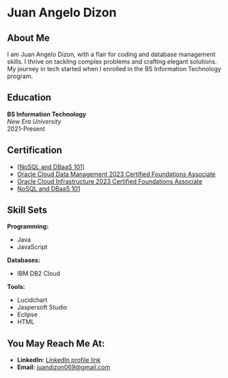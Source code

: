 # Juan Angelo Dizon

## About Me
I am Juan Angelo Dizon, with a flair for coding and database management skills. I thrive on tackling complex problems and crafting elegant solutions. My journey in tech started when I enrolled in the BS Information Technology program.

## Education
**BS Information Technology**  
_New Era University_  
2021-Present

## Certification
- [[NoSQL and DBaaS 101](https://catalog-education.oracle.com/pls/certview/sharebadge?id=DCCAB440FB249FDCA440C0EDA4D9BA6387AD621964D0CD29D057481DECE40EB0&fbclid=IwZXh0bgNhZW0CMTEAAR0CT9iBQTW2Bm0OiILYjsISBrzg3_ZEgVfFYRtYVqQyRAMyOdKBfg_cG8w_aem_AWwICXPMrPJXgsdLMggzdZ7ErQSd0tAEJBK9eu19abIvg2DT1H3yiOveirn_tmW5eO1WdTusVkqtgJPOveNktFCx)]
- [Oracle Cloud Data Management 2023 Certified Foundations Associate](https://catalog-education.oracle.com/pls/certview/sharebadge?id=6F9D34E31DD0091937CFB3BB0AD5FC4FCFA6B8BC20D9107322CCD802E5D30F1A&fbclid=IwZXh0bgNhZW0CMTEAAR0FKTPI6zXhw-rtUAjogg5IdfnPGpNZFNkDMXKOPS2o2TZknk4UvjvvB9o_aem_AWxHjewGEeXp-LwjrrMIfNT-miGgVMdsMyPqjlbB7FATgxwXC3BfWSXl4-9SMFdH2W64PIjMo5R-UJA0-QKp7hmi)
- [Oracle Cloud Infrastructure 2023 Certified Foundations Associate](https://courses.cognitiveclass.ai/certificates/639b4d6eee0f4d1683e5f497dbc7f1a5)
- [NoSQL and DBaaS 101](https://courses.cognitiveclass.ai/certificates/d55ccec52a8d453894b065990b2acd58)
## Skill Sets 
**Programming:**  
- Java
- JavaScript

**Databases:**  
- IBM DB2 Cloud

**Tools:**  
- Lucidchart
- Jaspersoft Studio
- Eclipse
- HTML

## You May Reach Me At:
- **LinkedIn:** [LinkedIn profile link]([https://www.linkedin.com/in/yourprofile](https://www.linkedin.com/in/juan-angelo-g-dizon-78417b30b/))
- **Email:** juandizon069@gmail.com
